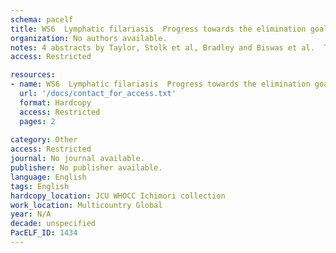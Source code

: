 ```yaml
---
schema: pacelf
title: WS6  Lymphatic filariasis  Progress towards the elimination goal. Abstracts
organization: No authors available.
notes: 4 abstracts by Taylor, Stolk et al, Bradley and Biswas et al.  TuWs005 to TuWs008
access: Restricted

resources:
- name: WS6  Lymphatic filariasis  Progress towards the elimination goal. Abstracts
  url: '/docs/contact_for_access.txt'
  format: Hardcopy
  access: Restricted
  pages: 2
 
category: Other
access: Restricted
journal: No journal available.
publisher: No publisher available. 
language: English 
tags: English 
hardcopy_location: JCU WHOCC Ichimori collection
work_location: Multicountry Global
year: N/A
decade: unspecified
PacELF_ID: 1434
---
```

